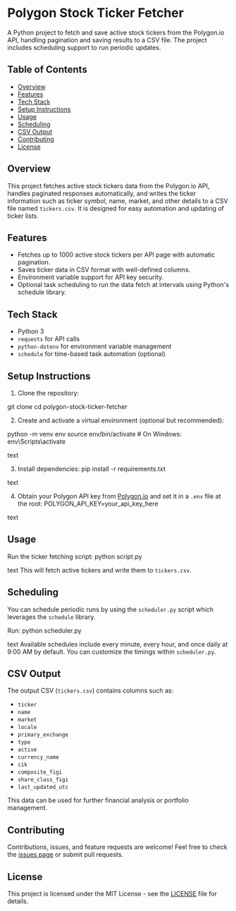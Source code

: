 # Polygon Stock Ticker Fetcher

A Python project to fetch and save active stock tickers from the Polygon.io API, handling pagination and saving results to a CSV file. The project includes scheduling support to run periodic updates.

## Table of Contents
- [Overview](#overview)
- [Features](#features)
- [Tech Stack](#tech-stack)
- [Setup Instructions](#setup-instructions)
- [Usage](#usage)
- [Scheduling](#scheduling)
- [CSV Output](#csv-output)
- [Contributing](#contributing)
- [License](#license)

## Overview

This project fetches active stock tickers data from the Polygon.io API, handles paginated responses automatically, and writes the ticker information such as ticker symbol, name, market, and other details to a CSV file named `tickers.csv`. It is designed for easy automation and updating of ticker lists.

## Features

- Fetches up to 1000 active stock tickers per API page with automatic pagination.
- Saves ticker data in CSV format with well-defined columns.
- Environment variable support for API key security.
- Optional task scheduling to run the data fetch at intervals using Python's schedule library.

## Tech Stack

- Python 3
- `requests` for API calls
- `python-dotenv` for environment variable management
- `schedule` for time-based task automation (optional)

## Setup Instructions

1. Clone the repository:

git clone <repo-url>
cd polygon-stock-ticker-fetcher

2. Create and activate a virtual environment (optional but recommended):

python -m venv env
source env/bin/activate # On Windows: env\Scripts\activate

text

3. Install dependencies:
pip install -r requirements.txt

text

4. Obtain your Polygon API key from [Polygon.io](https://polygon.io/) and set it in a `.env` file at the root:
POLYGON_API_KEY=your_api_key_here

text

## Usage

Run the ticker fetching script:
python script.py

text
This will fetch active tickers and write them to `tickers.csv`.

## Scheduling

You can schedule periodic runs by using the `scheduler.py` script which leverages the `schedule` library.

Run:
python scheduler.py

text
Available schedules include every minute, every hour, and once daily at 9:00 AM by default. You can customize the timings within `scheduler.py`.

## CSV Output

The output CSV (`tickers.csv`) contains columns such as:
- `ticker`
- `name`
- `market`
- `locale`
- `primary_exchange`
- `type`
- `active`
- `currency_name`
- `cik`
- `composite_figi`
- `share_class_figi`
- `last_updated_utc`

This data can be used for further financial analysis or portfolio management.

## Contributing

Contributions, issues, and feature requests are welcome! Feel free to check the [issues page](https://github.com/<your-username>/<repo-name>/issues) or submit pull requests.

## License

This project is licensed under the MIT License - see the [LICENSE](LICENSE) file for details.
